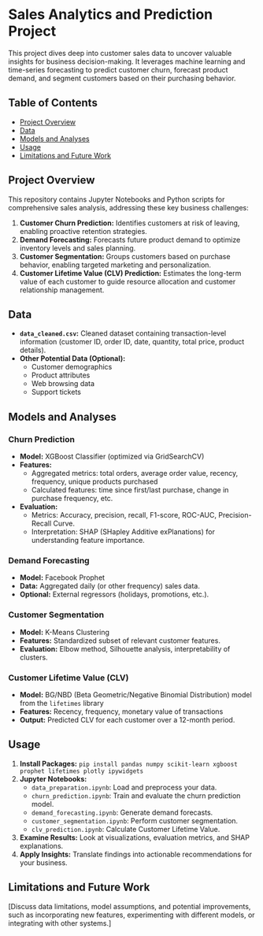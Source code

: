 # Sales Analytics and Prediction Project

This project dives deep into customer sales data to uncover valuable insights for business decision-making. It leverages machine learning and time-series forecasting to predict customer churn, forecast product demand, and segment customers based on their purchasing behavior.

## Table of Contents

- [Project Overview](#project-overview)
- [Data](#data)
- [Models and Analyses](#models-and-analyses)
- [Usage](#usage)
- [Limitations and Future Work](#limitations-and-future-work)

## Project Overview

This repository contains Jupyter Notebooks and Python scripts for comprehensive sales analysis, addressing these key business challenges:

1. **Customer Churn Prediction:**  Identifies customers at risk of leaving, enabling proactive retention strategies.
2. **Demand Forecasting:**  Forecasts future product demand to optimize inventory levels and sales planning.
3. **Customer Segmentation:** Groups customers based on purchase behavior, enabling targeted marketing and personalization.
4. **Customer Lifetime Value (CLV) Prediction:**  Estimates the long-term value of each customer to guide resource allocation and customer relationship management.

## Data

* **`data_cleaned.csv`:**  Cleaned dataset containing transaction-level information (customer ID, order ID, date, quantity, total price, product details).
* **Other Potential Data (Optional):**
    * Customer demographics
    * Product attributes 
    * Web browsing data
    * Support tickets

## Models and Analyses

### Churn Prediction

* **Model:** XGBoost Classifier (optimized via GridSearchCV)
* **Features:** 
    * Aggregated metrics: total orders, average order value, recency, frequency, unique products purchased
    * Calculated features: time since first/last purchase, change in purchase frequency, etc.
* **Evaluation:**
    * Metrics: Accuracy, precision, recall, F1-score, ROC-AUC, Precision-Recall Curve.
    * Interpretation: SHAP (SHapley Additive exPlanations) for understanding feature importance.

### Demand Forecasting

* **Model:** Facebook Prophet
* **Data:** Aggregated daily (or other frequency) sales data.
* **Optional:** External regressors (holidays, promotions, etc.).

### Customer Segmentation

* **Model:** K-Means Clustering
* **Features:** Standardized subset of relevant customer features.
* **Evaluation:** Elbow method, Silhouette analysis, interpretability of clusters.

### Customer Lifetime Value (CLV)

* **Model:** BG/NBD (Beta Geometric/Negative Binomial Distribution) model from the `lifetimes` library
* **Features:** Recency, frequency, monetary value of transactions
* **Output:** Predicted CLV for each customer over a 12-month period.

## Usage

1. **Install Packages:**  `pip install pandas numpy scikit-learn xgboost prophet lifetimes plotly ipywidgets`
2. **Jupyter Notebooks:**
   * `data_preparation.ipynb`: Load and preprocess your data.
   * `churn_prediction.ipynb`: Train and evaluate the churn prediction model. 
   * `demand_forecasting.ipynb`:  Generate demand forecasts.
   * `customer_segmentation.ipynb`: Perform customer segmentation.
   * `clv_prediction.ipynb`: Calculate Customer Lifetime Value.
3. **Examine Results:** Look at visualizations, evaluation metrics, and SHAP explanations.
4. **Apply Insights:** Translate findings into actionable recommendations for your business.

## Limitations and Future Work

[Discuss data limitations, model assumptions, and potential improvements, such as incorporating new features, experimenting with different models, or integrating with other systems.] 
